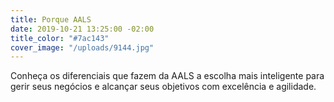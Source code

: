 ```yaml
---
title: Porque AALS
date: 2019-10-21 13:25:00 -02:00
title_color: "#7ac143"
cover_image: "/uploads/9144.jpg"
---
```


Conheça os diferenciais que fazem da AALS a escolha mais inteligente para gerir seus negócios e alcançar seus objetivos com excelência e agilidade.